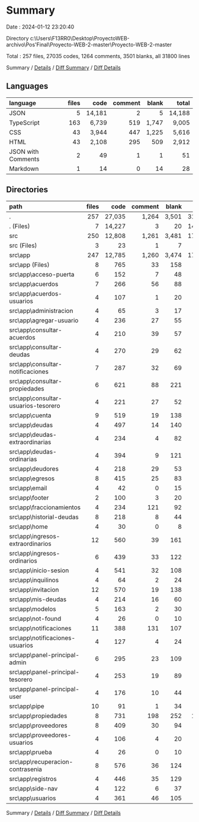 # Summary

Date : 2024-01-12 23:20:40

Directory c:\\Users\\F13RR0\\Desktop\\ProyectoWEB-archivo\\Pos'Final\\Proyecto-WEB-2-master\\Proyecto-WEB-2-master

Total : 257 files,  27035 codes, 1264 comments, 3501 blanks, all 31800 lines

Summary / [Details](details.md) / [Diff Summary](diff.md) / [Diff Details](diff-details.md)

## Languages
| language | files | code | comment | blank | total |
| :--- | ---: | ---: | ---: | ---: | ---: |
| JSON | 5 | 14,181 | 2 | 5 | 14,188 |
| TypeScript | 163 | 6,739 | 519 | 1,747 | 9,005 |
| CSS | 43 | 3,944 | 447 | 1,225 | 5,616 |
| HTML | 43 | 2,108 | 295 | 509 | 2,912 |
| JSON with Comments | 2 | 49 | 1 | 1 | 51 |
| Markdown | 1 | 14 | 0 | 14 | 28 |

## Directories
| path | files | code | comment | blank | total |
| :--- | ---: | ---: | ---: | ---: | ---: |
| . | 257 | 27,035 | 1,264 | 3,501 | 31,800 |
| . (Files) | 7 | 14,227 | 3 | 20 | 14,250 |
| src | 250 | 12,808 | 1,261 | 3,481 | 17,550 |
| src (Files) | 3 | 23 | 1 | 7 | 31 |
| src\\app | 247 | 12,785 | 1,260 | 3,474 | 17,519 |
| src\\app (Files) | 8 | 765 | 33 | 158 | 956 |
| src\\app\\acceso-puerta | 6 | 152 | 7 | 48 | 207 |
| src\\app\\acuerdos | 7 | 266 | 56 | 88 | 410 |
| src\\app\\acuerdos-usuarios | 4 | 107 | 1 | 20 | 128 |
| src\\app\\administracion | 4 | 65 | 3 | 17 | 85 |
| src\\app\\agregar-usuario | 4 | 236 | 27 | 55 | 318 |
| src\\app\\consultar-acuerdos | 4 | 210 | 39 | 57 | 306 |
| src\\app\\consultar-deudas | 4 | 270 | 29 | 62 | 361 |
| src\\app\\consultar-notificaciones | 7 | 287 | 32 | 69 | 388 |
| src\\app\\consultar-propiedades | 6 | 621 | 88 | 221 | 930 |
| src\\app\\consultar-usuarios-tesorero | 4 | 221 | 27 | 52 | 300 |
| src\\app\\cuenta | 9 | 519 | 19 | 138 | 676 |
| src\\app\\deudas | 4 | 497 | 14 | 140 | 651 |
| src\\app\\deudas-extraordinarias | 4 | 234 | 4 | 82 | 320 |
| src\\app\\deudas-ordinarias | 4 | 394 | 9 | 121 | 524 |
| src\\app\\deudores | 4 | 218 | 29 | 53 | 300 |
| src\\app\\egresos | 8 | 415 | 25 | 83 | 523 |
| src\\app\\email | 4 | 42 | 0 | 15 | 57 |
| src\\app\\footer | 2 | 100 | 3 | 20 | 123 |
| src\\app\\fraccionamientos | 4 | 234 | 121 | 92 | 447 |
| src\\app\\historial-deudas | 8 | 218 | 8 | 44 | 270 |
| src\\app\\home | 4 | 30 | 0 | 8 | 38 |
| src\\app\\ingresos-extraordinarios | 12 | 560 | 39 | 161 | 760 |
| src\\app\\ingresos-ordinarios | 6 | 439 | 33 | 122 | 594 |
| src\\app\\inicio-sesion | 4 | 541 | 32 | 108 | 681 |
| src\\app\\inquilinos | 4 | 64 | 2 | 24 | 90 |
| src\\app\\invitacion | 12 | 570 | 19 | 138 | 727 |
| src\\app\\mis-deudas | 4 | 214 | 16 | 60 | 290 |
| src\\app\\modelos | 5 | 163 | 2 | 30 | 195 |
| src\\app\\not-found | 4 | 26 | 0 | 10 | 36 |
| src\\app\\notificaciones | 11 | 388 | 131 | 107 | 626 |
| src\\app\\notificaciones-usuarios | 4 | 127 | 4 | 24 | 155 |
| src\\app\\panel-principal-admin | 6 | 295 | 23 | 109 | 427 |
| src\\app\\panel-principal-tesorero | 4 | 253 | 19 | 89 | 361 |
| src\\app\\panel-principal-user | 4 | 176 | 10 | 44 | 230 |
| src\\app\\pipe | 10 | 91 | 1 | 34 | 126 |
| src\\app\\propiedades | 8 | 731 | 198 | 252 | 1,181 |
| src\\app\\proveedores | 8 | 409 | 30 | 94 | 533 |
| src\\app\\proveedores-usuarios | 4 | 106 | 4 | 20 | 130 |
| src\\app\\prueba | 4 | 26 | 0 | 10 | 36 |
| src\\app\\recuperacion-contrasenia | 8 | 576 | 36 | 124 | 736 |
| src\\app\\registros | 4 | 446 | 35 | 129 | 610 |
| src\\app\\side-nav | 4 | 122 | 6 | 37 | 165 |
| src\\app\\usuarios | 4 | 361 | 46 | 105 | 512 |

Summary / [Details](details.md) / [Diff Summary](diff.md) / [Diff Details](diff-details.md)